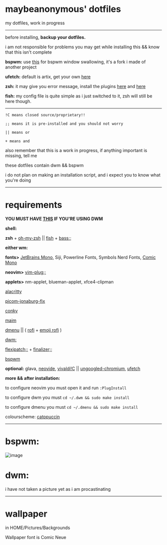 # maybeanonymous' dotfiles
my dotfiles, work in progress

---

before installing, **backup your dotfiles.**

i am not responsible for problems you may get while installing this && know that this isn't complete

**bspwm:** use [this](https://github.com/MaybeAnonymous/bspswallow) for bspwm window swallowing, it's a fork i made of another project

**ufetch:** default is artix, get your own [here](https://gitlab.com/jschx/ufetch) 

**zsh:** it may give you error message, install the plugins [here](https://github.com/zsh-users/zsh-autosuggestions/blob/master/INSTALL.md#oh-my-zsh) and [here](https://github.com/zsh-users/zsh-syntax-highlighting/blob/master/INSTALL.md)

**fish:** my config file is quite simple as i just switched to it, zsh will still be here though.

---
```
!C means closed source/proprietary!!

;; means it is pre-installed and you should not worry

|| means or

+ means and

```

also remember that this is a work in progress, if anything important is missing, tell me

these dotfiles contain dwm && bspwm

i do not plan on making an installation script, and i expect you to know what you're doing

---

# requirements

**YOU MUST HAVE [THIS](https://github.com/uditkarode/libxft-bgra) IF YOU'RE USING DWM**

**shell:**

   **zsh** + [oh-my-zsh](https://ohmyz.sh) || [fish](https://fishshell.com) + [bass;;](https://github.com/edc/bass)

**either wm:**

   **fonts>** [JetBrains Mono](https://www.jetbrains.com/lp/mono/), Siji, Powerline Fonts, Symbols Nerd Fonts, [Comic Mono](https://github.com/dtinth/comic-mono-font)
   
   **neovim>** [vim-plug;;](https://github.com/junegunn/vim-plug)
   
   **applets>** nm-applet, blueman-applet, xfce4-clipman
   
   [alacritty](https://alacritty.org)
   
   [picom-jonaburg-fix](https://github.com/Arian8j2/picom-jonaburg-fix)
   
   [conky](https://github.com/brndnmtthws/conky)

   [maim](https://github.com/naelstrof/maim)

   [dmenu](https://tools.suckless.org/dmenu/) || \( [rofi](https://github.com/davatorium/rofi) + [emoji rofi](https://github.com/Mange/rofi-emoji) \)

[dwm:](https://dwm.suckless.org)

   [flexipatch;;](https://github.com/bakkeby/dwm-flexipatch) + [finalizer;;](https://github.com/bakkeby/flexipatch-finalizer)

[bspwm](https://github.com/baskerville/bspwm) 

**optional:**
   glava, [neovide](https://github.com/neovide/neovide), [vivaldi!C](https://vivaldi.com) || [ungoogled-chromium](https://github.com/Eloston/ungoogled-chromium), [ufetch](https://gitlab.com/jschx/ufetch)

**more && after installation:**

to configure neovim you must open it and run `:PlugInstall`

to configure dwm you must `cd ~/.dwm && sudo make install`

to configure dmenu you must `cd ~/.dmenu && sudo make install`

colourscheme: [catppuccin](https://github.com/catppuccin/catppuccin)

---

# bspwm:
![image](https://user-images.githubusercontent.com/89218161/152661623-bfa0f2dc-43dc-46a2-85b0-fa6ce60b243a.png)

# dwm:

i have not taken a picture yet as i am procastinating

---

# wallpaper

in HOME/Pictures/Backgrounds

Wallpaper font is Comic Neue



